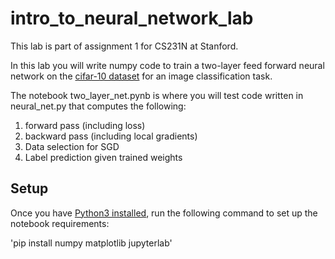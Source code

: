 # intro_to_neural_network_lab

This lab is part of assignment 1 for CS231N at Stanford.

In this lab you will write numpy code to train a two-layer feed forward neural network 
on the [cifar-10 dataset](https://www.cs.toronto.edu/~kriz/cifar.html) for an image classification task.

The notebook two_layer_net.pynb is where you will test code written in neural_net.py that computes the 
following:
1. forward pass (including loss)
2. backward pass (including local gradients)
3. Data selection for SGD
4. Label prediction given trained weights

## Setup

Once you have [Python3 installed](https://www.python.org/downloads/), run the following command to set up the notebook requirements:

'pip install numpy matplotlib jupyterlab'
